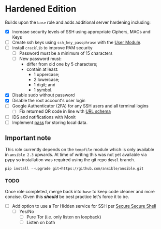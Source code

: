# Hardened Edition
Builds upon the `base` role and adds additional server hardening including:

* [x] Increase security levels of SSH using appropriate Ciphers, MACs and Keys
* [ ] Create ssh keys using `ssh_key_passphrase` with the
    [User Module](http://docs.ansible.com/ansible/user_module.html).
* [ ] Install `cracklib` to improve PAM security
    * [ ] Password must be a minimum of 15 characters
    * [ ] New password must:
        * differ from old one by 5 characters;
        * contain at least:
            * 1 uppercase;
            * 2 lowercase;
            * 1 digit; and
            * 1 symbol.
* [x] Disable sudo without password
* [x] Disable the root account's user login
* [ ] Google Authenticator (2FA) for any SSH users and all terminal logins
    * [ ] Fix returned QR code in line with
    [URL schema](https://github.com/google/google-authenticator/wiki/Key-Uri-Format)
* [ ] IDS and notifications with Monit
* [ ] Implement [pass](https://www.passwordstore.org) for storing local data.

## Important note
This role currently depends on the `tempfile` module which is only available
in `ansible 2.3` upwards. At time of writing this was not yet available via
pypy so installation was required using the git repo `devel` branch.
```
pip install --upgrade git+https://github.com/ansible/ansible.git
```

### TODO
Once role completed, merge back into `base` to keep code cleaner and more
concise. Given this ***should*** be best practice let's force it to be.

* [ ] Add option to use a Tor Hidden service for SSH per
    [Secure Secure Shell](https://stribika.github.io/2015/01/04/secure-secure-shell.html)
    * [ ] Yes/No
        * [ ] Pure Tor (i.e. only listen on loopback)
        * [ ] Listen on both
